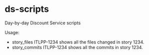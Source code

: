 # ds-scripts
Day-by-day Discount Service scripts

Usage:
  * story_files ITLPP-1234
    shows all the files changed in story 1234.
  * story_commits ITLPP-1234
    shows all the commits in story 1234.
